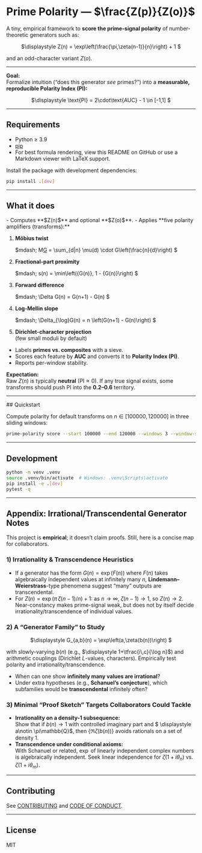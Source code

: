 # Prime Polarity &mdash; $\frac{Z(p)}{Z(o)}$

A tiny, empirical framework to **score the prime-signal polarity** of number-theoretic generators such as:

<div align="center">

$\displaystyle
Z(n) = \exp\left(\frac{\pi\,\zeta(n-1)}{n}\right) + 1
$

</div>

and an odd-character variant $Z(o)$.

---

**Goal:**  
Formalize intuition (“does this generator *see* primes?”) into a **measurable, reproducible Polarity Index (PI):**

<div align="center">

$\displaystyle
\text{PI} = 2\cdot\text{AUC} - 1 \in [-1,1]
$

</div>

---

## Requirements

- Python $\geq$ 3.9
- [pip](https://pip.pypa.io/en/stable/)
- For best formula rendering, view this README on GitHub or use a Markdown viewer with LaTeX support.

Install the package with development dependencies:

```bash
pip install .[dev]
```

---

## What it does
<div>
- Computes **$Z(n)$** and optional **$Z(o)$**.
- Applies **five polarity amplifiers (transforms):**

  1. **Möbius twist**
     
     $mdash;
     M[G](n) = \sum_{d|n} \mu(d) \cdot G\left(\frac{n}{d}\right)
     $
  2. **Fractional-part proximity**
     
     $mdash;
     s(n) = \min\left(\{G(n)\}, 1 - \{G(n)\}\right)
     $
  3. **Forward difference**
     
     $mdash;
     \Delta G(n) = G(n+1) - G(n)
     $
  4. **Log-Mellin slope**
     
     $mdash;
     \Delta_{\log}G(n) = n \left(G(n+1) - G(n)\right)
     $
  5. **Dirichlet-character projection**  
     (few small moduli by default)
     
- Labels **primes vs. composites** with a sieve.
- Scores each feature by **AUC** and converts it to **Polarity Index (PI)**.
- Reports per-window stability.

**Expectation:**  
Raw $Z(n)$ is typically **neutral** ($\text{PI} \approx 0$). If any true signal exists, some transforms should push PI into the **0.2–0.6** territory.

---
</div>
## Quickstart

Compute polarity for default transforms on $n \in [100000, 120000]$ in three sliding windows:

```bash
prime-polarity score --start 100000 --end 120000 --windows 3 --window-size 5000
```

---

## Development

```bash
python -m venv .venv
source .venv/bin/activate  # Windows: .venv\Scripts\activate
pip install -e .[dev]
pytest -q
```

---

## Appendix: Irrational/Transcendental Generator Notes

This project is **empirical**; it doesn’t claim proofs. Still, here is a concise map for collaborators.

### 1) Irrationality & Transcendence Heuristics

- If a generator has the form $\displaystyle G(n)=\exp(F(n))$ where $\displaystyle F(n)$ takes algebraically independent values at infinitely many $n$, **Lindemann–Weierstrass**-type phenomena suggest “many” outputs are transcendental.
- For $\displaystyle Z(n)=\exp(\pi\,\zeta(n-1)/n)+1$: as $\displaystyle n\to\infty$, $\displaystyle \zeta(n-1)\to 1$, so $Z(n)\to 2$. Near-constancy makes prime-signal weak, but does not by itself decide irrationality/transcendence of individual values.

### 2) A “Generator Family” to Study

<div align="center">

$\displaystyle
G_{a,b}(n) = \exp\left(a\,\zeta(b(n))\right)
$

</div>

with slowly-varying $\displaystyle b(n)$ (e.g., $\displaystyle 1+\tfrac{i\,c}{\log n}$) and arithmetic couplings (Dirichlet $\displaystyle L$-values, characters). Empirically test polarity and irrationality/transcendence.

- When can one show **infinitely many values are irrational**?
- Under extra hypotheses (e.g., **Schanuel’s conjecture**), which subfamilies would be **transcendental** infinitely often?

### 3) Minimal “Proof Sketch” Targets Collaborators Could Tackle

- **Irrationality on a density-1 subsequence:**  
  Show that if $b(n)\to 1$ with controlled imaginary part and $ \displaystyle a\notin \pi\mathbb{Q}$, then $\{\Re \zeta(b(n))\}$ avoids rationals on a set of density 1.
- **Transcendence under conditional axioms:**  
  With Schanuel or related, $\exp$ of linearly independent complex numbers is algebraically independent. Seek linear independence for $\displaystyle \zeta(1+i\theta_n)$ vs. $\zeta(1+i\theta_m)$.

---

## Contributing

See [CONTRIBUTING](CONTRIBUTING.md) and [CODE OF CONDUCT](CODE_OF_CONDUCT.md).

---

## License

MIT
